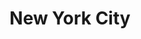 ---
title:			"New York City"
post_path:	2017-04-01-new-york
date_start:	April 2017
lat:        40.7128
lon:        -74.0060
metadata:
  - year: 2017
  - cities:
      - NYC
  - states:
      - New York
  - countries:
      - United States
  - continents:
      - North America
  - regions:
      - United States
photos:
  - ext:    01.jpg
    class:  horizontal
---